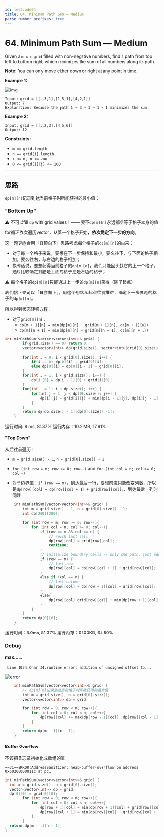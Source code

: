 ```yaml
---
id: leetcode64
title: 64. Minimum Path Sum — Medium
parse_number_prefixes: true
---
```

# 64. Minimum Path Sum — Medium

Given a `m x n` `grid` filled with non-negative numbers, find a path from top left to bottom right, which minimizes the sum of all numbers along its path.

**Note:** You can only move either down or right at any point in time.

**Example 1:**

![img](https://assets.leetcode.com/uploads/2020/11/05/minpath.jpg)

```
Input: grid = [[1,3,1],[1,5,1],[4,2,1]]
Output: 7
Explanation: Because the path 1 → 3 → 1 → 1 → 1 minimizes the sum.
```

**Example 2:**

```
Input: grid = [[1,2,3],[4,5,6]]
Output: 12
```


**Constraints:**

- `m == grid.length`
- `n == grid[i].length`
- `1 <= m, n <= 200`
- `0 <= grid[i][j] <= 100`

---

## 思路

`dp[m][n]`记录到达当前格子时所能获得的最小值；

### "Bottom Up"

⚠️ 不可以fill `dp` with grid values！—— 要不`dp[m][n]`永远都会等于格子本身的值

for循环依次遍历vector，从第一个格子开始，**依次确定下一步的方向**。

这一题更适合用「自顶向下」思路考虑每个格子的`dp[m][n]`的由来：

* 对于每一个格子来说，要想在下一步保持和最小，要么往下，与下面的格子相加，要么往右，与右边的格子相加；
* 换句话说，要想获得当前格子的`dp[m][n]`，我们只能回头找它的上一个格子，通过比较确定到底是上面的格子还是左边的格子；

⚠️ 每个格子的`dp[m][n]`只能通过上一步的`dp[m][n]`获得（除了起点）

我们接下来可以「自底向上」，用这个思路从起点往前推进，确定下一步要走的格子的`dp[m][n]`。

所以得到状态转移方程：

* 对于`grid[m][n]`：
  * `dp[m + 1][n] = min(dp[m][n] + grid[m + 1][n], dp[m + 1][n])`
  * `dp[m][n + 1] = min(dp[m][n] + grid[m][n + 1], dp[m][n + 1])`

```cpp
int minPathSum(vector<vector<int>>& grid) {
        if(grid.size() == 0) return 0;
        vector<vector<int>> dp(grid.size(), vector<int>(grid[0].size(), 0));
        
        for(int i = 0; i < grid[0].size(); i++) {
            if(i == 0) dp[0][i] = grid[0][i];
            else dp[0][i] = dp[0][i - 1] + grid[0][i];
        }
        for(int i = 1; i < grid.size(); i++) {
            dp[i][0] = dp[i - 1][0] + grid[i][0];
        }
        for(int i = 1; i < dp.size(); i++) {
            for(int j = 1; j < dp[0].size(); j++) {
                dp[i][j] = grid[i][j] + min(dp[i - 1][j], dp[i][j - 1]);
            }
        }
        return dp[dp.size() - 1][dp[0].size() -1];
    }
```

运行时间: 8 ms, 81.37% 运行内存：10.2 MB, 17.91% 

#### "Top Down"

从后往前遍历：

* `m = grid.size() - 1`, `n = grid[0].size() - 1`

* `for (int row = m; row >= 0; row--)` and `for (int col = n; col >= 0; col--)` 
* 对于边界值：`if (row == m)`，到达最后一行，要想前进只能改变列数，所以是`dp[row][col] = dp[row][col + 1] + grid[row][col];`，到达最后一列时同理

```cpp
    int minPathSum(vector<vector<int>>& grid) {
        int m = grid.size() - 1, n = grid[0].size() - 1;
        int dp[200][200]; 
        
        for (int row = m; row >= 0; row--){
            for (int col = n; col >= 0; col--){
                if (row == m && col == n) {
                    // reach last cell
                    dp[row][col] = grid[row][col];
                    continue;
                }
                // initialize boundary cells -- only one path, just add up
                if (row == m) {
                    // last row
                    dp[row][col] = dp[row][col + 1] + grid[row][col];
                } 
                else if (col == n) {
                    // last column
                    dp[row][col] = dp[row + 1][col] + grid[row][col];
                }
                else{
                    dp[row][col] grid[row][col] + min(dp[row + 1][col], dp[row][col + 1]);
                }
            }
        }
        return dp[0][0];
    }
```

运行时间：8.0ms, 81.37% 运行内存：9800KB, 64.50%



### Debug

#### max…...

` Line 1034:Char 34:runtime error: addition of unsigned offset to...`

![error](https:/tva1.sinaimg.cn/large/008i3skNgy1gr24yfdy9ej30wa058q4b.jpg)

<!-- <img src="https://tva1.sinaimg.cn/large/008i3skNgy1gr24yfdy9ej30wa058q4b.jpg" alt="image-20210531104402678" style='zoom:50%'/> -->


```cpp
    int minPathSum(vector<vector<int>>& grid) {
        // dp[m][n]记录到达当前格子时所能获得的最大值
        int m = grid.size(), n = grid[0].size();
        vector<vector<int>> dp = grid;

        for (int row = 0; row < m; row++){
            for (int col = 0; col < n; col++){
                dp[row][col] += max(dp[row - 1][col], dp[row][col - 1]);
            }
        }
        return dp[m - 1][n - 1];
    }
```



#### Buffer Overflow

不该把备忘录初始化成数组的值

`==31==ERROR:AddressSanitizer: heap-buffer-overflow on address 0x60200000011c at pc…`

```cpp
int minPathSum(vector<vector<int>>& grid) {
  int m = grid.size(), n = grid[0].size();
  vector<vector<int>> dp = grid;
  dp[0][0] = grid[0][0];
        for (int row = 0; row < m; row++){
            for (int col = 0; col < n; col++){
                dp[row + 1][col] = min(dp[row + 1][col] + grid[row][col], dp[row + 1][col]);
                dp[row][col + 1] = min(dp[row][col] + grid[row][col + 1], dp[row][col + 1]);
            }
        }
  return dp[m - 1][n - 1];
}
```






